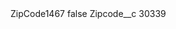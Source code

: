 <?xml version="1.0" encoding="UTF-8"?>
<CustomMetadata xmlns="http://soap.sforce.com/2006/04/metadata" xmlns:xsi="http://www.w3.org/2001/XMLSchema-instance" xmlns:xsd="http://www.w3.org/2001/XMLSchema">
    <label>ZipCode1467</label>
    <protected>false</protected>
    <values>
        <field>Zipcode__c</field>
        <value xsi:type="xsd:string">30339</value>
    </values>
</CustomMetadata>
